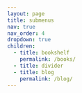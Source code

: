 ```yaml
---
layout: page
title: submenus
nav: true
nav_order: 4
dropdown: true
children:
  - title: bookshelf
    permalink: /books/
  - title: divider
  - title: blog
    permalink: /blog/
---
```

